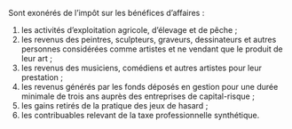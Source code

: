 Sont exonérés de l’impôt sur les bénéfices d’affaires :
1) les activités d’exploitation agricole, d’élevage et de pêche ;
1) les revenus des peintres, sculpteurs, graveurs, dessinateurs et autres personnes
considérées comme artistes et ne vendant que le produit de leur art ;
3) les revenus des musiciens, comédiens et autres artistes pour leur prestation ;
3) les revenus générés par les fonds déposés en gestion pour une durée minimale de
trois ans auprès des entreprises de capital-risque ;
5) les gains retirés de la pratique des jeux de hasard ;
5) les contribuables relevant de la taxe professionnelle synthétique.